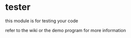 # tester

this module is for testing your code

refer to the wiki or the demo program for more information
